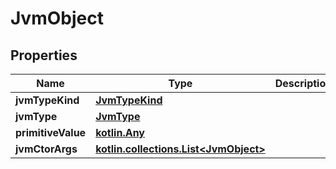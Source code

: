
# JvmObject

## Properties
Name | Type | Description | Notes
------------ | ------------- | ------------- | -------------
**jvmTypeKind** | [**JvmTypeKind**](JvmTypeKind.md) |  | 
**jvmType** | [**JvmType**](JvmType.md) |  | 
**primitiveValue** | [**kotlin.Any**](.md) |  |  [optional]
**jvmCtorArgs** | [**kotlin.collections.List&lt;JvmObject&gt;**](JvmObject.md) |  |  [optional]



